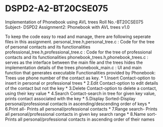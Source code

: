 # DSPD2-A2-BT20CSE075
Implementation of Phonebook using AVL trees
Roll No.-BT20CSE075
Subject- DSPD2
Assignment2: Phonebook with AVL trees
v1.0


To keep the code easy to read and manage, there are following seperate files in this assignment.
personal_tree.h,personal_tree.c : Code for the tree of personal contacts and its functionalities
professional_tree.h,professional_tree.c : Code for the tree of professional contacts and its functionalities
phonebook_trees.h,phonebook_trees.c : serves as the interface between the main file and the trees
                                      hides the implementation details of the trees
phonebook_main.c : UI and main function that generates executable
Functionalities provided by Phonebook:
    Trees use phone number of the contact as key.
    * 1.Insert Contact-option to insert in personal or professional trees
    * 2.Edit Contact-option to edit details of the contact but not the key
    * 3.Delete Contact-option to delete a contact, using their key value
    * 4.Search Contact-search in tree for given key value, prints contact associated with the key
    * 5.Display Sorted-Display personal/professional contacts in ascending/descending order of keys
    * 6.Print all- Prints all personal/professional contacts
    * 7.Range search- Prints all personal/professional contacts in given key search range
    * 8.Name sort- Prints all personal/professional contacts in ascending order of their names
